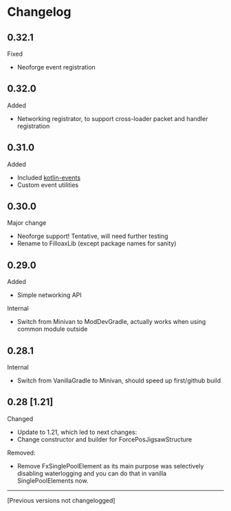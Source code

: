# Changelog

## 0.32.1

Fixed
- Neoforge event registration

## 0.32.0

Added
- Networking registrator, to support cross-loader packet and handler registration

## 0.31.0

Added
- Included [kotlin-events](https://github.com/svby/kotlin-events)
- Custom event utilities

## 0.30.0

Major change
- Neoforge support! Tentative, will need further testing
- Rename to FilloaxLib (except package names for sanity)

## 0.29.0

Added
- Simple networking API

Internal
- Switch from Minivan to ModDevGradle, actually works when using common module outside

## 0.28.1

Internal
- Switch from VanillaGradle to Minivan, should speed up first/github build

## 0.28 [1.21]

Changed
- Update to 1.21, which led to next changes:
- Change constructor and builder for ForcePosJigsawStructure

Removed:
- Remove FxSinglePoolElement as its main purpose was selectively disabling waterlogging
and you can do that in vanilla SinglePoolElements now.

---

[Previous versions not changelogged]